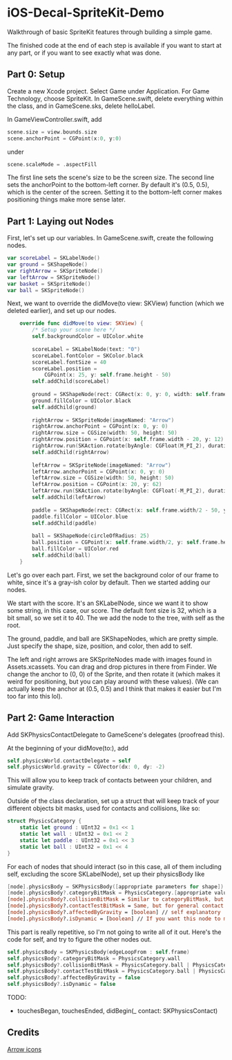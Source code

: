 # iOS-Decal-SpriteKit-Demo
Walkthrough of basic SpriteKit features through building a simple game. 

The finished code at the end of each step is available if you want to start at any part, or if you want to see exactly what was done.

## Part 0: Setup
Create a new Xcode project. Select Game under Application. For Game Technology, choose SpriteKit. In GameScene.swift, delete everything within the class, and in GameScene.sks, delete helloLabel. 

In GameViewController.swift, add 
```swift
scene.size = view.bounds.size
scene.anchorPoint = CGPoint(x:0, y:0)
```
under 
```swift
scene.scaleMode = .aspectFill
```

The first line sets the scene's size to be the screen size. The second line sets the anchorPoint to the bottom-left corner. By default it's (0.5, 0.5), which is the center of the screen. Setting it to the bottom-left corner makes positioning things make more sense later.

## Part 1: Laying out Nodes
First, let's set up our variables. In GameScene.swift, create the following nodes.
```swift
var scoreLabel = SKLabelNode()
var ground = SKShapeNode()
var rightArrow = SKSpriteNode()
var leftArrow = SKSpriteNode()
var basket = SKSpriteNode()
var ball = SKSpriteNode()
```
Next, we want to override the didMove(to view: SKView) function (which we deleted earlier), and set up our nodes.
```swift
    override func didMove(to view: SKView) {
        /* Setup your scene here */
        self.backgroundColor = UIColor.white
                
        scoreLabel = SKLabelNode(text: "0")
        scoreLabel.fontColor = SKColor.black
        scoreLabel.fontSize = 40
        scoreLabel.position =
            CGPoint(x: 25, y: self.frame.height - 50)
        self.addChild(scoreLabel)
        
        ground = SKShapeNode(rect: CGRect(x: 0, y: 0, width: self.frame.width, height: 75))
        ground.fillColor = UIColor.black
        self.addChild(ground)
        
        rightArrow = SKSpriteNode(imageNamed: "Arrow")
        rightArrow.anchorPoint = CGPoint(x: 0, y: 0)
        rightArrow.size = CGSize(width: 50, height: 50)
        rightArrow.position = CGPoint(x: self.frame.width - 20, y: 12)
        rightArrow.run(SKAction.rotate(byAngle: CGFloat(M_PI_2), duration: 0))
        self.addChild(rightArrow)
        
        leftArrow = SKSpriteNode(imageNamed: "Arrow")
        leftArrow.anchorPoint = CGPoint(x: 0, y: 0)
        leftArrow.size = CGSize(width: 50, height: 50)
        leftArrow.position = CGPoint(x: 20, y: 62)
        leftArrow.run(SKAction.rotate(byAngle: CGFloat(-M_PI_2), duration: 0))
        self.addChild(leftArrow)
        
        paddle = SKShapeNode(rect: CGRect(x: self.frame.width/2 - 50, y: 90, width: 100, height: 20))
        paddle.fillColor = UIColor.blue
        self.addChild(paddle)
        
        ball = SKShapeNode(circleOfRadius: 25)
        ball.position = CGPoint(x: self.frame.width/2, y: self.frame.height - 50)
        ball.fillColor = UIColor.red
        self.addChild(ball)
    }
```

Let's go over each part. First, we set the background color of our frame to white, since it's a gray-ish color by default. Then we started adding our nodes.

We start with the score. It's an SKLabelNode, since we want it to show some string, in this case, our score. The default font size is 32, which is a bit small, so we set it to 40. The we add the node to the tree, with self as the root.

The ground, paddle, and ball are SKShapeNodes, which are pretty simple. Just specify the shape, size, position, and color, then add to self.

The left and right arrows are SKSpriteNodes made with images found in Assets.xcassets. You can drag and drop pictures in there from Finder. We change the anchor to (0, 0) of the Sprite, and then rotate it (which makes it weird for positioning, but you can play around with these values). (We can actually keep the anchor at (0.5, 0.5) and I think that makes it easier but I'm too far into this lol).

## Part 2: Game Interaction

Add SKPhysicsContactDelegate to GameScene's delegates (proofread this).

At the beginning of your didMove(to:), add 
```swift
self.physicsWorld.contactDelegate = self
self.physicsWorld.gravity = CGVector(dx: 0, dy: -2)
```
This will allow you to keep track of contacts between your children, and simulate gravity.

Outside of the class declaration, set up a struct that will keep track of your different objects bit masks, used for contacts and collisions, like so:
```swift
struct PhysicsCategory {
    static let ground : UInt32 = 0x1 << 1
    static let wall : UInt32 = 0x1 << 2
    static let paddle : UInt32 = 0x1 << 3
    static let ball : UInt32 = 0x1 << 4
}
```

For each of nodes that should interact (so in this case, all of them including self, excluding the score SKLabelNode), set up their physicsBody like
```swift
[node].physicsBody = SKPhysicsBody([appropriate parameters for shape])
[node].physicsBody?.categoryBitMask = PhysicsCategory.[appropriate value for this node specified in struct, ex: ground]
[node].physicsBody?.collisionBitMask = Similar to categoryBitMask, but for all the nodes you want to keep track of collisions with. Can do multiple by doing BitMask | BitMask
[node].physicsBody?.contactTestBitMask = Same, but for general contact
[node].physicsBody?.affectedByGravity = [boolean] // self explanatory
[node].physicsBody?.isDynamic = [boolean] // If you want this node to move when hit by other nodes
```
This part is really repetitive, so I'm not going to write all of it out. Here's the code for self, and try to figure the other nodes out.
```swift
self.physicsBody = SKPhysicsBody(edgeLoopFrom : self.frame)
self.physicsBody?.categoryBitMask = PhysicsCategory.wall
self.physicsBody?.collisionBitMask = PhysicsCategory.ball | PhysicsCategory.paddle
self.physicsBody?.contactTestBitMask = PhysicsCategory.ball | PhysicsCategory.paddle
self.physicsBody?.affectedByGravity = false
self.physicsBody?.isDynamic = false
```

TODO:
* touchesBegan, touchesEnded, didBegin(_ contact: SKPhysicsContact)

## Credits
[Arrow icons](https://icons8.com/web-app/10755/Give-Way)
